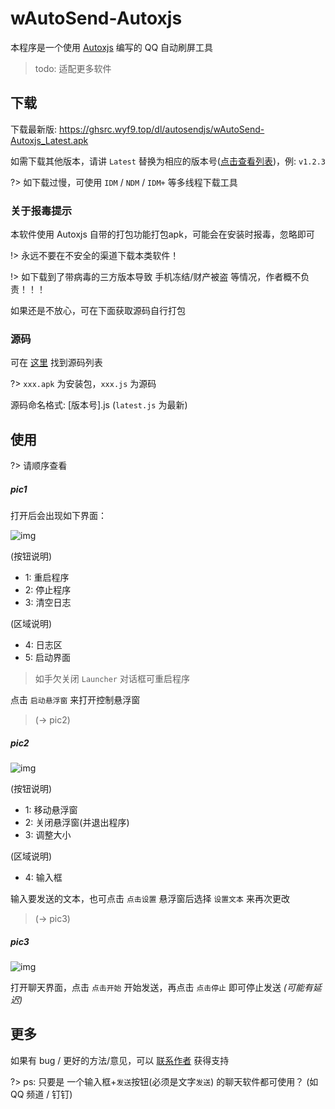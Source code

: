# wAutoSend-Autoxjs

本程序是一个使用 [Autoxjs](doc.autoxjs.com) 编写的 QQ 自动刷屏工具

> todo: 适配更多软件

## 下载

下载最新版: https://ghsrc.wyf9.top/dl/autosendjs/wAutoSend-Autoxjs_Latest.apk

如需下载其他版本，请讲 `Latest` 替换为相应的版本号([点击查看列表](https://github.com/wyf01239/ghsrc/tree/main/dl/autosendjs/))，例: `v1.2.3`

?> 如下载过慢，可使用 `IDM` / `NDM` / `IDM+` 等多线程下载工具

### 关于报毒提示

本软件使用 Autoxjs 自带的打包功能打包apk，可能会在安装时报毒，忽略即可

!> 永远不要在不安全的渠道下载本类软件！

!> 如下载到了带病毒的三方版本导致 手机冻结/财产被盗 等情况，作者概不负责！！！

如果还是不放心，可在下面获取源码自行打包

### 源码

可在 [这里](https://github.com/wyf01239/ghsrc/tree/main/dl/autosendjs/) 找到源码列表

?> `xxx.apk` 为安装包，`xxx.js` 为源码

源码命名格式: [版本号].js (`latest.js` 为最新)

## 使用

?> 请顺序查看

<!-- tabs:start -->

##### **pic1**

打开后会出现如下界面：

![img](https://ghimg.wyf9.top/doc/autosendjs/1.jpg)

(按钮说明)

- 1: 重启程序
- 2: 停止程序
- 3: 清空日志

(区域说明)

- 4: 日志区
- 5: 启动界面

> 如手欠关闭 `Launcher` 对话框可重启程序

点击 `启动悬浮窗` 来打开控制悬浮窗

> (-> pic2)

##### **pic2**

![img](https://ghimg.wyf9.top/doc/autosendjs/2.jpg)

(按钮说明)

- 1: 移动悬浮窗
- 2: 关闭悬浮窗(并退出程序)
- 3: 调整大小

(区域说明)

- 4: 输入框

输入要发送的文本，也可点击 `点击设置` 悬浮窗后选择 `设置文本` 来再次更改

> (-> pic3)

##### **pic3**

![img](https://ghimg.wyf9.top/doc/autosendjs/3.jpg)

打开聊天界面，点击 `点击开始` 开始发送，再点击 `点击停止` 即可停止发送 *(可能有延迟)*

<!-- tabs:end -->

## 更多

如果有 bug / 更好的方法/意见，可以 [联系作者](http://还没做好.wyf9.top) 获得支持

?> ps: 只要是 一个输入框+`发送`按钮(必须是文字`发送`) 的聊天软件都可使用？ (如 QQ 频道 / 钉钉)
